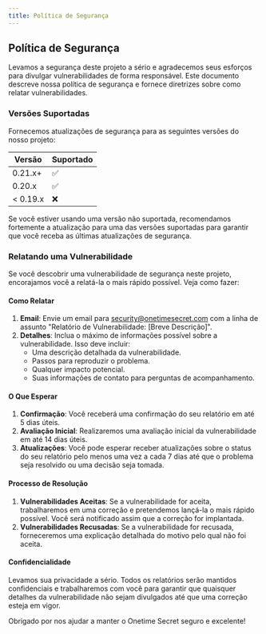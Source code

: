 ```yaml
---
title: Política de Segurança
---
```


<article class="prose dark:prose-invert">
  <h2 class="mb-4 text-2xl font-bold dark:text-white">
    Política de Segurança
  </h2>
  <p class="mb-4 dark:text-gray-300">
    Levamos a segurança deste projeto a sério e agradecemos seus esforços para divulgar vulnerabilidades de forma responsável. Este documento descreve nossa política de segurança e fornece diretrizes sobre como relatar vulnerabilidades.
  </p>
  <h3 class="mb-2 text-xl font-semibold dark:text-white">
    Versões Suportadas
  </h3>
  <p class="mb-4 dark:text-gray-300">
    Fornecemos atualizações de segurança para as seguintes versões do nosso projeto:
  </p>
  <table class="mb-4 w-full">
    <thead>
      <tr class="bg-gray-100 dark:bg-gray-700">
        <th class="p-2 text-left dark:text-white">
          Versão
        </th>
        <th class="p-2 text-left dark:text-white">
          Suportado
        </th>
      </tr>
    </thead>
    <tbody>
      <tr class="border-b dark:border-gray-600">
        <td class="p-2 dark:text-gray-300">
          0.21.x+
        </td>
        <td class="p-2 dark:text-gray-300">
          ✅
        </td>
      </tr>
      <tr class="border-b dark:border-gray-600">
        <td class="p-2 dark:text-gray-300">
          0.20.x
        </td>
        <td class="p-2 dark:text-gray-300">
          ✅
        </td>
      </tr>
      <tr>
        <td class="p-2 dark:text-gray-300">
          &lt; 0.19.x
        </td>
        <td class="p-2 dark:text-gray-300">
          ❌
        </td>
      </tr>
    </tbody>
  </table>
  <p class="mb-4 dark:text-gray-300">
    Se você estiver usando uma versão não suportada, recomendamos fortemente a atualização para uma das versões suportadas para garantir que você receba as últimas atualizações de segurança.
  </p>
  <h3 class="mb-2 text-xl font-semibold dark:text-white">
    Relatando uma Vulnerabilidade
  </h3>
  <p class="mb-4 dark:text-gray-300">
    Se você descobrir uma vulnerabilidade de segurança neste projeto, encorajamos você a relatá-la o mais rápido possível. Veja como fazer:
  </p>
  <h4 class="mb-2 text-lg font-semibold dark:text-white">
    Como Relatar
  </h4>
  <ol class="mb-4 list-decimal pl-6 dark:text-gray-300">
    <li class="mb-2">
      <strong>Email</strong>: Envie um email para
      <a href="mailto:security@onetimesecret.com?subject=Vulnerability%20Report%3A%20%5BBrief%20Description%5D">security@onetimesecret.com</a>
      com a linha de assunto "Relatório de Vulnerabilidade: [Breve Descrição]".
    </li>
    <li>
      <strong>Detalhes</strong>: Inclua o máximo de informações possível sobre a vulnerabilidade. Isso deve incluir:
      <ul class="mt-2 list-disc pl-6">
        <li>Uma descrição detalhada da vulnerabilidade.</li>
        <li>Passos para reproduzir o problema.</li>
        <li>Qualquer impacto potencial.</li>
        <li>Suas informações de contato para perguntas de acompanhamento.</li>
      </ul>
    </li>
  </ol>
  <h4 class="mb-2 text-lg font-semibold dark:text-white">
    O Que Esperar
  </h4>
  <ol class="dark:text-gray-300">
    <li>
      <strong>Confirmação</strong>: Você receberá uma confirmação do seu relatório em até 5 dias úteis.
    </li>
    <li>
      <strong>Avaliação Inicial</strong>: Realizaremos uma avaliação inicial da vulnerabilidade em até 14 dias úteis.
    </li>
    <li>
      <strong>Atualizações</strong>: Você pode esperar receber atualizações sobre o status do seu relatório pelo menos uma vez a cada 7 dias até que o problema seja resolvido ou uma decisão seja tomada.
    </li>
  </ol>
  <h4 class="mb-2 text-lg font-semibold dark:text-white">
    Processo de Resolução
  </h4>
  <ol class="dark:text-gray-300">
    <li>
      <strong>Vulnerabilidades Aceitas</strong>: Se a vulnerabilidade for aceita, trabalharemos em uma correção e pretendemos lançá-la o mais rápido possível. Você será notificado assim que a correção for implantada.
    </li>
    <li>
      <strong>Vulnerabilidades Recusadas</strong>: Se a vulnerabilidade for recusada, forneceremos uma explicação detalhada do motivo pelo qual não foi aceita.
    </li>
  </ol>
  <h4 class="mb-2 text-lg font-semibold dark:text-white">
    Confidencialidade
  </h4>
  <p class="prose dark:text-gray-300">
    Levamos sua privacidade a sério. Todos os relatórios serão mantidos confidenciais e trabalharemos com você para garantir que quaisquer detalhes da vulnerabilidade não sejam divulgados até que uma correção esteja em vigor.
  </p>
  <p class="prose dark:text-gray-300">
    Obrigado por nos ajudar a manter o Onetime Secret seguro e excelente!
  </p>
</article>
